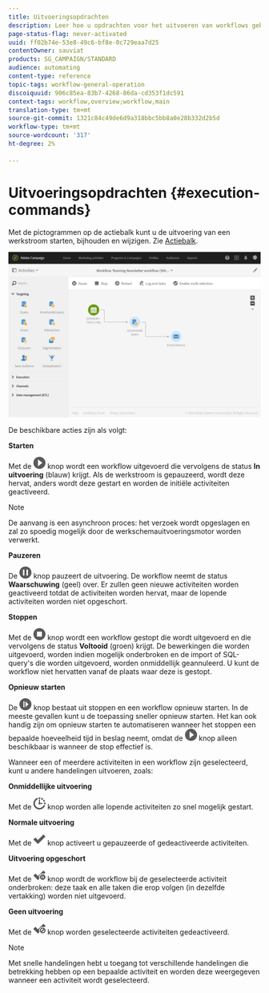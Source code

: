 ```yaml
---
title: Uitvoeringsopdrachten
description: Leer hoe u opdrachten voor het uitvoeren van workflows gebruikt.
page-status-flag: never-activated
uuid: ff02b74e-53e8-49c6-bf8e-0c729eaa7d25
contentOwner: sauviat
products: SG_CAMPAIGN/STANDARD
audience: automating
content-type: reference
topic-tags: workflow-general-operation
discoiquuid: 906c85ea-83b7-4268-86da-cd353f1dc591
context-tags: workflow,overview;workflow,main
translation-type: tm+mt
source-git-commit: 1321c84c49de6d9a318bbc5bb8a0e28b332d2b5d
workflow-type: tm+mt
source-wordcount: '317'
ht-degree: 2%

---
```



# Uitvoeringsopdrachten {#execution-commands}

Met de pictogrammen op de actiebalk kunt u de uitvoering van een werkstroom starten, bijhouden en wijzigen. Zie [Actiebalk](../../automating/using/workflow-interface.md#action-bar).

![](assets/wkf_execution_2.png)

De beschikbare acties zijn als volgt:

**Starten**

Met de ![](assets/play_darkgrey-24px.png) knop wordt een workflow uitgevoerd die vervolgens de status **In uitvoering** (blauw) krijgt. Als de werkstroom is gepauzeerd, wordt deze hervat, anders wordt deze gestart en worden de initiële activiteiten geactiveerd.

>[!NOTE]
>
>De aanvang is een asynchroon proces: het verzoek wordt opgeslagen en zal zo spoedig mogelijk door de werkschemauitvoeringsmotor worden verwerkt.

**Pauzeren**

De ![](assets/pause_darkgrey-24px.png) knop pauzeert de uitvoering. De workflow neemt de status **Waarschuwing** (geel) over. Er zullen geen nieuwe activiteiten worden geactiveerd totdat de activiteiten worden hervat, maar de lopende activiteiten worden niet opgeschort.

**Stoppen**

Met de ![](assets/stop_darkgrey-24px.png) knop wordt een workflow gestopt die wordt uitgevoerd en die vervolgens de status **Voltooid** (groen) krijgt. De bewerkingen die worden uitgevoerd, worden indien mogelijk onderbroken en de import of SQL-query&#39;s die worden uitgevoerd, worden onmiddellijk geannuleerd. U kunt de workflow niet hervatten vanaf de plaats waar deze is gestopt.

**Opnieuw starten**

De ![](assets/pauseplay_darkgrey-24px.png) knop bestaat uit stoppen en een workflow opnieuw starten. In de meeste gevallen kunt u de toepassing sneller opnieuw starten. Het kan ook handig zijn om opnieuw starten te automatiseren wanneer het stoppen een bepaalde hoeveelheid tijd in beslag neemt, omdat de ![](assets/play_darkgrey-24px.png) knop alleen beschikbaar is wanneer de stop effectief is.

Wanneer een of meerdere activiteiten in een workflow zijn geselecteerd, kunt u andere handelingen uitvoeren, zoals:

**Onmiddellijke uitvoering**

Met de ![](assets/pending_darkgrey-24px.png) knop worden alle lopende activiteiten zo snel mogelijk gestart.

**Normale uitvoering**

Met de ![](assets/check_darkgrey-24px.png) knop activeert u gepauzeerde of gedeactiveerde activiteiten.

**Uitvoering opgeschort**

Met de ![](assets/check_pause_darkgrey-24px.png) knop wordt de workflow bij de geselecteerde activiteit onderbroken: deze taak en alle taken die erop volgen (in dezelfde vertakking) worden niet uitgevoerd.

**Geen uitvoering**

Met de ![](assets/checkdisable.png) knop worden geselecteerde activiteiten gedeactiveerd.

>[!NOTE]
>
>Met snelle handelingen hebt u toegang tot verschillende handelingen die betrekking hebben op een bepaalde activiteit en worden deze weergegeven wanneer een activiteit wordt geselecteerd.
